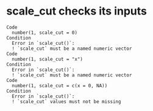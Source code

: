 # scale_cut checks its inputs

    Code
      number(1, scale_cut = 0)
    Condition
      Error in `scale_cut()`:
      ! `scale_cut` must be a named numeric vector
    Code
      number(1, scale_cut = "x")
    Condition
      Error in `scale_cut()`:
      ! `scale_cut` must be a named numeric vector
    Code
      number(1, scale_cut = c(x = 0, NA))
    Condition
      Error in `scale_cut()`:
      ! `scale_cut` values must not be missing

